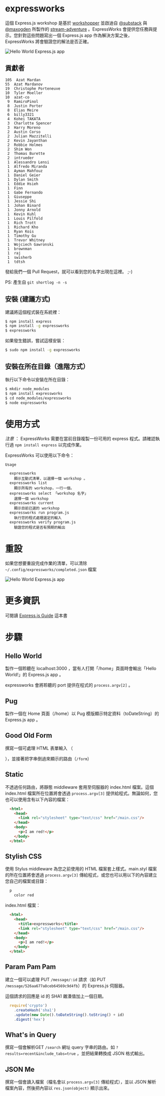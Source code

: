 expressworks
============

這個 Express.js workshop 是基於 [workshopper](https://github.com/rvagg/workshopper) 並啟迪自 [@substack](https://twitter.com/substack) 與 [@maxogden](https://twitter.com/maxogden) 所製作的 [stream-adventure](https://github.com/substack/stream-adventure) 。ExpressWorks 會提供您任務與提示。您針對這些問題寫出一個 Express.js app 作為解決方案之後，ExpressWorks 將會驗證您的解法是否正確。

![Hello World Express.js app](https://raw.github.com/azat-co/expressworks/master/images/hello-world.png)

## 貢獻者

```
105  Azat Mardan
55  Azat Mardanov
19  Christophe Porteneuve
10  Tyler Moeller
10  azat-co
 9  RamiroPinol
 8  Justin Porter
 8  Elias Meire
 6  billy3321
 4  Kohei TAKATA
 3  Charlotte Spencer
 3  Harry Moreno
 2  Austin Corso
 2  Julian Mazzitelli
 2  Kevin Jayanthan
 2  Robbie Holmes
 2  Shim Won
 2  Thomas Burette
 2  intrueder
 1  Alessandro Lensi
 1  Alfredo Miranda
 1  Ayman Mahfouz
 1  Daniel Geier
 1  Dylan Smith
 1  Eddie Hsieh
 1  Finn
 1  Gabe Fernando
 1  Giuseppe
 1  Jessie Shi
 1  Johan Binard
 1  Jonny Arnold
 1  Kevin Kuhl
 1  Louis Pilfold
 1  Rich Trott
 1  Richard Kho
 1  Ryan Kois
 1  Timothy Gu
 1  Trevor Whitney
 1  Wojciech Gawronski
 1  brownman
 1  raj
 1  swisherb
 1  tdtsh
```

發給我們一個 Pull Request，就可以看到您的名字出現在這裡。 ;-)

PS: 產生自 `git shortlog -n -s`

## 安裝 (建議方式)

建議將這個程式裝在系統裡：

```bash
$ npm install express
$ npm install -g expressworks
$ expressworks
```


如果發生錯誤，嘗試這樣安裝：

```bash
$ sudo npm install -g expressworks
```

## 安裝在所在目錄（進階方式）

執行以下命令以安裝在所在目錄：

```bash
$ mkdir node_modules
$ npm install expressworks
$ cd node_modules/expressworks
$ node expressworks
```

# 使用方式
*注意* ： ExpressWorks 需要在當前目錄複製一份可用的 express 程式。請確認執行過 `npm install express` 以完成作業。

ExpressWorks 可以使用以下命令：

```
Usage

  expressworks
    顯示互動式清單，以選擇一個 workshop 。
  expressworks list
    顯示所有的 workshop，一行一個。
  expressworks select 「workshop 名字」
    選擇一個 workshop
  expressworks current
    顯示目前已選的 workshop
  expressworks run program.js
    執行您的程式處理選定的輸入
  expressworks verify program.js
    驗證您的程式是否有預期的輸出
```

# 重設

如果您想要重設完成作業的清單，可以清除 `~/.config/expressworks/completed.json` 檔案

![Hello World Express.js app](https://raw.github.com/azat-co/expressworks/master/images/finished.png)

# 更多資訊

可閱讀 [Express.js Guide](http://expressjsguide.com) 這本書

# 步驟


## Hello World

製作一個聆聽在 localhost:3000 ，當有人打開「/home」頁面時會輸出「Hello World!」的 Express.js app 。

expressworks 會將聆聽的 port 提供在程式的 `process.argv[2]` 。

## Pug

製作一個在 Home 頁面（/home）以 Pug 模版顯示特定資料（toDateString）的 Express.js app 。

## Good Old Form

撰寫一個可處理 HTML 表單輸入 （<form><imput name="str"/></form>），並接著把字串倒過來顯示的路由（`/form`）

## Static

不透過任何路由，將靜態 middleware 套用至伺服器的 index.html 檔案。這個 index.html 檔案所在位置將會透過 `process.argv[3]` 提供給程式。無論如何，您也可以使用含有以下內容的檔案：

```html
  <html>
    <head>
      <link rel="stylesheet" type="text/css" href="/main.css"/>
    </head>
    <body>
      <p>I am red!</p>
    </body>
  </html>
```

## Stylish CSS

使用 Stylus middleware 為您之前使用的 HTML 檔案套上樣式。main.styl 檔案的所在位置將會透過 `process.argv[3]` 傳給程式，或您也可以用以下的內容建立您自己的檔案或目錄：

```css
  p
    color red
```

index.html 檔案：

```html
  <html>
    <head>
      <title>expressworks</title>
      <link rel="stylesheet" type="text/css" href="/main.css"/>
    </head>
    <body>
      <p>I am red!</p>
    </body>
  </html>
```

## Param Pam Pam

建立一個可以處理 PUT `/message/:id` 請求（如 PUT `/message/526aa677a8ceb64569c9d4fb`）的 Express.js 伺服器。

這個請求的回應是 id 的 SHA1 雜湊值加上一個日期。

```javascript
  require('crypto')
    .createHash('sha1')
    .update(new Date().toDateString().toString() + id)
    .digest('hex')
```

## What's in Query

撰寫一個會解析GET `/search` 網址 query 字串的路由。如 `?results=recent&include_tabs=true` ，並把結果轉換成 JSON 格式輸出。

## JSON Me

撰寫一個會讀入檔案（檔名會以 `process.argv[3]` 傳給程式），並以 JSON 解析檔案內容，然後把內容以 `res.json(object)` 顯示出來。


